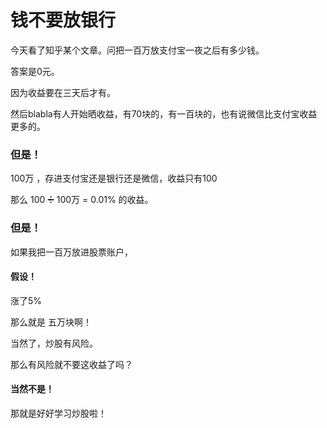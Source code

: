 # 钱不要放银行

今天看了知乎某个文章。问把一百万放支付宝一夜之后有多少钱。

答案是0元。

因为收益要在三天后才有。

然后blabla有人开始晒收益，有70块的，有一百块的，也有说微信比支付宝收益更多的。

### 但是！

100万 ，存进支付宝还是银行还是微信，收益只有100

那么 100 ➗  100万 = 0.01% 的收益。

### 但是！

如果我把一百万放进股票账户，

#### 假设！

涨了5%

那么就是 五万块啊！

当然了，炒股有风险。

那么有风险就不要这收益了吗？

#### 当然不是！

那就是好好学习炒股啦！

